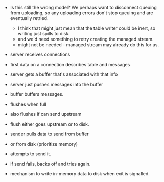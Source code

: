 
- Is this still the wrong model? We perhaps want to disconnect queuing from
  uploading, so any uploading errors don't stop queuing and are eventually
  retried.
  - I think that might just mean that the table writer could be inert, so
    writing just spills to disk.
  - and we'd need something to retry creating the managed stream.
  - might not be needed - managed stream may already do this for us.

- server receives connections
- first data on a connection describes table and messages
- server gets a buffer that's associated with that info
- server just pushes messages into the buffer

- buffer buffers messages. 
- flushes when full
- also flushes if can send upstream
- flush either goes upstream or to disk.

- sender pulls data to send from buffer
- or from disk (prioritize memory)
- attempts to send it. 
- if send fails, backs off and tries again.

- mechanism to write in-memory data to disk when exit is signalled.